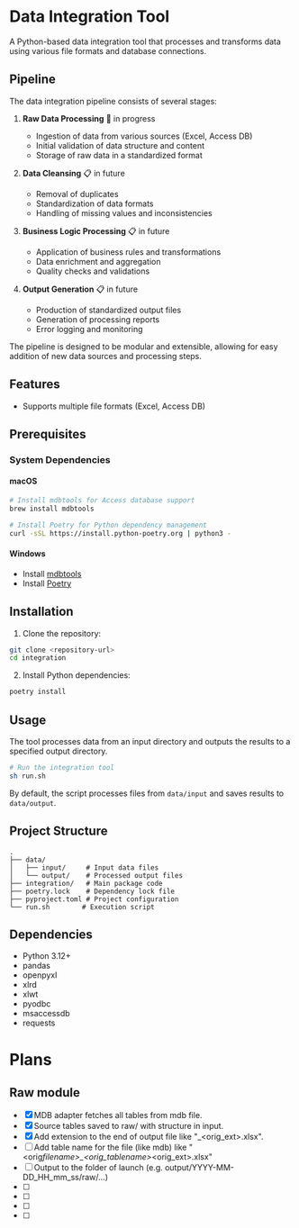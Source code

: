 # Data Integration Tool

A Python-based data integration tool that processes and transforms data using various file formats and database connections.

## Pipeline

The data integration pipeline consists of several stages:

1. **Raw Data Processing** 🔄 in progress

   - Ingestion of data from various sources (Excel, Access DB)
   - Initial validation of data structure and content
   - Storage of raw data in a standardized format

2. **Data Cleansing** 📋 in future

   - Removal of duplicates
   - Standardization of data formats
   - Handling of missing values and inconsistencies

3. **Business Logic Processing** 📋 in future

   - Application of business rules and transformations
   - Data enrichment and aggregation
   - Quality checks and validations

4. **Output Generation** 📋 in future
   - Production of standardized output files
   - Generation of processing reports
   - Error logging and monitoring

The pipeline is designed to be modular and extensible, allowing for easy addition of new data sources and processing steps.

## Features

- Supports multiple file formats (Excel, Access DB)

## Prerequisites

### System Dependencies

#### macOS

```bash
# Install mdbtools for Access database support
brew install mdbtools

# Install Poetry for Python dependency management
curl -sSL https://install.python-poetry.org | python3 -
```

#### Windows

- Install [mdbtools](https://github.com/mdbtools/mdbtools/releases)
- Install [Poetry](https://python-poetry.org/docs/#installation)

## Installation

1. Clone the repository:

```bash
git clone <repository-url>
cd integration
```

2. Install Python dependencies:

```bash
poetry install
```

## Usage

The tool processes data from an input directory and outputs the results to a specified output directory.

```bash
# Run the integration tool
sh run.sh
```

By default, the script processes files from `data/input` and saves results to `data/output`.

## Project Structure

```
.
├── data/
│   ├── input/     # Input data files
│   └── output/    # Processed output files
├── integration/   # Main package code
├── poetry.lock    # Dependency lock file
├── pyproject.toml # Project configuration
└── run.sh        # Execution script
```

## Dependencies

- Python 3.12+
- pandas
- openpyxl
- xlrd
- xlwt
- pyodbc
- msaccessdb
- requests

# Plans

## Raw module

- [x] MDB adapter fetches all tables from mdb file.
- [x] Source tables saved to raw/ with structure in input.
- [x] Add extension to the end of output file like "<filename>\_<orig_ext>.xlsx".
- [ ] Add table name for the file (like mdb) like "<orig*filename>\_<orig_tablename>*<orig_ext>.xlsx"
- [ ] Output to the folder of launch (e.g. output/YYYY-MM-DD_HH_mm_ss/raw/...)
- [ ]
- [ ]
- [ ]
- [ ]
